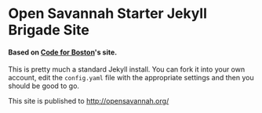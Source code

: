 # Open Savannah Starter Jekyll Brigade Site

#### Based on [Code for Boston](http://codeforboston.org)'s site.

This is pretty much a standard Jekyll install. You can fork it into your own account, edit the `config.yaml` file with the appropriate settings and then you should be good to go.


This site is published to http://opensavannah.org/

